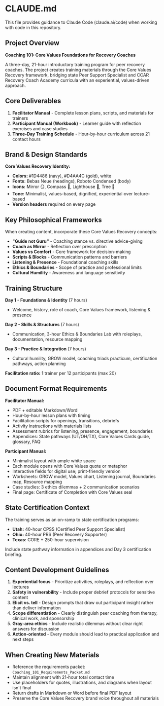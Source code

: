 # CLAUDE.md

This file provides guidance to Claude Code (claude.ai/code) when working with code in this repository.

## Project Overview

**Coaching 101: Core Values Foundations for Recovery Coaches**

A three-day, 21-hour introductory training program for peer recovery coaches. The project creates training materials through the Core Values Recovery framework, bridging state Peer Support Specialist and CCAR Recovery Coach Academy curricula with an experiential, values-driven approach.

## Core Deliverables

1. **Facilitator Manual** - Complete lesson plans, scripts, and materials for trainers
2. **Participant Manual (Workbook)** - Learner guide with reflection exercises and case studies
3. **Three-Day Training Schedule** - Hour-by-hour curriculum across 21 contact hours

## Brand & Design Standards

**Core Values Recovery Identity:**
- **Colors:** #1D4486 (navy), #D4AA4C (gold), white
- **Fonts:** Bebas Neue (headings), Roboto Condensed (body)
- **Icons:** Mirror 🪞, Compass 🧭, Lighthouse 🗼, Tree 🌳
- **Tone:** Minimalist, values-based, dignified, experiential over lecture-based
- **Version headers** required on every page

## Key Philosophical Frameworks

When creating content, incorporate these Core Values Recovery concepts:

- **"Guide not Guru"** - Coaching stance vs. directive advice-giving
- **Coach as Mirror** - Reflection over prescription
- **Values vs Comfort** - Core framework for decision-making
- **Scripts & Blocks** - Communication patterns and barriers
- **Listening & Presence** - Foundational coaching skills
- **Ethics & Boundaries** - Scope of practice and professional limits
- **Cultural Humility** - Awareness and language sensitivity

## Training Structure

**Day 1 - Foundations & Identity** (7 hours)
- Welcome, history, role of coach, Core Values framework, listening & presence

**Day 2 - Skills & Structures** (7 hours)
- Communication, 3-hour Ethics & Boundaries Lab with roleplays, documentation, resource mapping

**Day 3 - Practice & Integration** (7 hours)
- Cultural humility, GROW model, coaching triads practicum, certification pathways, action planning

**Facilitation ratio:** 1 trainer per 12 participants (max 20)

## Document Format Requirements

**Facilitator Manual:**
- PDF + editable Markdown/Word
- Hour-by-hour lesson plans with timing
- Facilitation scripts for openings, transitions, debriefs
- Activity instructions with materials lists
- Assessment rubrics for listening, presence, engagement, boundaries
- Appendices: State pathways (UT/OH/TX), Core Values Cards guide, glossary, FAQ

**Participant Manual:**
- Minimalist layout with ample white space
- Each module opens with Core Values quote or metaphor
- Interactive fields for digital use; print-friendly version
- Worksheets: GROW model, Values chart, Listening journal, Boundaries map, Resource mapping
- Case studies: 3 ethics dilemmas + 2 communication scenarios
- Final page: Certificate of Completion with Core Values seal

## State Certification Context

The training serves as an on-ramp to state certification programs:
- **Utah:** 40-hour CPSS (Certified Peer Support Specialist)
- **Ohio:** 40-hour PRS (Peer Recovery Supporter)
- **Texas:** CORE + 250-hour supervision

Include state pathway information in appendices and Day 3 certification briefing.

## Content Development Guidelines

1. **Experiential focus** - Prioritize activities, roleplays, and reflection over lectures
2. **Safety in vulnerability** - Include proper debrief protocols for sensitive content
3. **Elicit vs. tell** - Design prompts that draw out participant insight rather than deliver information
4. **Scope differentiation** - Clearly distinguish peer coaching from therapy, clinical work, and sponsorship
5. **Gray-area ethics** - Include realistic dilemmas without clear right answers for discussion
6. **Action-oriented** - Every module should lead to practical application and next steps

## When Creating New Materials

- Reference the requirements packet: `Coaching_101_Requirements_Packet.md`
- Maintain alignment with 21-hour total contact time
- Use placeholders for quotes, illustrations, and diagrams when layout isn't final
- Return drafts in Markdown or Word before final PDF layout
- Preserve the Core Values Recovery brand voice throughout all materials
